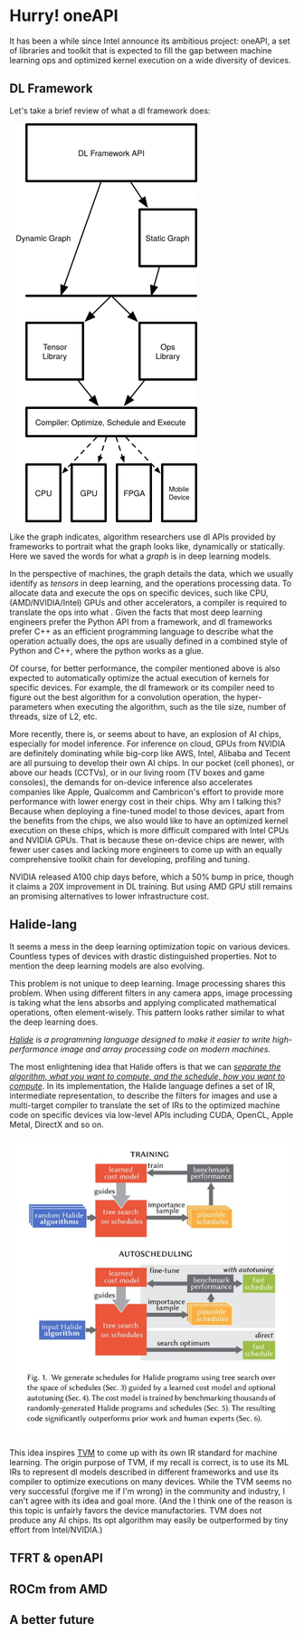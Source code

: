 # Hurry! oneAPI

It has been a while since Intel announce its ambitious project: oneAPI, a set of libraries and toolkit that is expected to fill the gap between machine learning ops and optimized kernel execution on a wide diversity of devices.

## DL Framework

Let's take a brief review of what a dl framework does:

![dl_framework](./oneapi/dl_framework.svg)

Like the graph indicates, algorithm researchers use dl APIs provided by frameworks to portrait what the graph looks like, dynamically or statically. Here we saved the words for what a *graph* is in deep learning models.

In the perspective of machines, the graph details the data, which we usually identify as *tensors* in deep learning, and the operations processing data. To allocate data and execute the ops on specific devices, such like CPU, (AMD/NVIDIA/Intel) GPUs and other accelerators, a compiler is required to translate the ops into what . Given the facts that most deep learning engineers prefer the Python API from a framework, and dl frameworks prefer C++ as an efficient programming language to describe what the operation actually does, the ops are usually defined in a combined style of Python and C++, where the python works as a glue.

Of course, for better performance, the compiler mentioned above is also expected to automatically optimize the actual execution of kernels for specific devices. For example, the dl framework or its compiler need to figure out the best algorithm for a convolution operation, the hyper-parameters when executing the algorithm, such as the tile size, number of threads, size of L2, etc.

More recently, there is, or seems about to have, an explosion of AI chips, especially for model inference. For inference on cloud, GPUs from NVIDIA are definitely dominating while big-corp like AWS, Intel, Alibaba and Tecent are all pursuing to develop their own AI chips. In our pocket (cell phones), or above our heads (CCTVs), or in our living room (TV boxes and game consoles), the demands for on-device inference also accelerates companies like Apple, Qualcomm and Cambricon's effort to provide more performance with lower energy cost in their chips. Why am I talking this? Because when deploying a fine-tuned model to those devices, apart from the benefits from the chips, we also would like to have an optimized kernel execution on these chips, which is more difficult compared with Intel CPUs and NVIDIA GPUs. That is because these on-device chips are newer, with fewer user cases and lacking more engineers to come up with an equally comprehensive toolkit chain for developing, profiling and tuning.

NVIDIA released A100 chip days before, which a 50% bump in price, though it claims a 20X improvement in DL training. But using AMD GPU still remains an promising alternatives to lower infrastructure cost. 

## Halide-lang

It seems a mess in the deep learning optimization topic on various devices. Countless types of devices with drastic distinguished properties. Not to mention the deep learning models are also evolving.

This problem is not unique to deep learning. Image processing shares this problem. When using different filters in any camera apps, image processing is taking what the lens absorbs and applying complicated mathematical operations, often element-wisely. This pattern looks rather similar to what the deep learning does.

*[Halide](https://halide-lang.org/#gettingstarted) is a programming language designed to make it easier to write high-performance image and array processing code on modern machines.*

The most enlightening idea that Halide offers is that we can *[separate the algorithm, what you want to compute, and the schedule, how you want to compute](https://halide-lang.org/papers/halide_autoscheduler_2019.pdf)*. In its implementation, the Halide language defines a set of IR, intermediate representation, to describe the filters for images and use a multi-target compiler to translate the set of IRs to the optimized machine code on specific devices via low-level APIs including CUDA, OpenCL, Apple Metal, DirectX and so on.

![halide_scheulde](./notes-en/oneapi/halide-schedule.jpeg)

This idea inspires [TVM](https://tvm.apache.org/) to come up with its own IR standard for machine learning. The origin purpose of TVM, if my recall is correct, is to use its ML IRs to represent dl models described in different frameworks and use its compiler to optimize executions on many devices. While the TVM seems no very successful (forgive me if I'm wrong) in the community and industry, I can't agree with its idea and goal more. (And the I think one of the reason is this topic is unfairly favors the device manufactories. TVM does not produce any AI chips. Its opt algorithm may easily be outperformed by tiny effort from Intel/NVIDIA.)

## TFRT & openAPI

## ROCm from AMD

## A better future